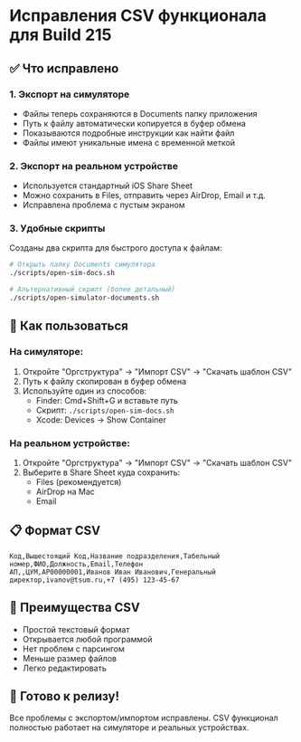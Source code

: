# Исправления CSV функционала для Build 215

## ✅ Что исправлено

### 1. Экспорт на симуляторе
- Файлы теперь сохраняются в Documents папку приложения
- Путь к файлу автоматически копируется в буфер обмена
- Показываются подробные инструкции как найти файл
- Файлы имеют уникальные имена с временной меткой

### 2. Экспорт на реальном устройстве  
- Используется стандартный iOS Share Sheet
- Можно сохранить в Files, отправить через AirDrop, Email и т.д.
- Исправлена проблема с пустым экраном

### 3. Удобные скрипты
Созданы два скрипта для быстрого доступа к файлам:

```bash
# Открыть папку Documents симулятора
./scripts/open-sim-docs.sh

# Альтернативный скрипт (более детальный)
./scripts/open-simulator-documents.sh
```

## 📱 Как пользоваться

### На симуляторе:
1. Откройте "Оргструктура" → "Импорт CSV" → "Скачать шаблон CSV"
2. Путь к файлу скопирован в буфер обмена
3. Используйте один из способов:
   - Finder: Cmd+Shift+G и вставьте путь
   - Скрипт: `./scripts/open-sim-docs.sh`
   - Xcode: Devices → Show Container

### На реальном устройстве:
1. Откройте "Оргструктура" → "Импорт CSV" → "Скачать шаблон CSV"
2. Выберите в Share Sheet куда сохранить:
   - Files (рекомендуется)
   - AirDrop на Mac
   - Email

## 📋 Формат CSV
```csv
Код,Вышестоящий Код,Название подразделения,Табельный номер,ФИО,Должность,Email,Телефон
АП,,ЦУМ,АР00000001,Иванов Иван Иванович,Генеральный директор,ivanov@tsum.ru,+7 (495) 123-45-67
```

## 🎯 Преимущества CSV
- Простой текстовый формат
- Открывается любой программой
- Нет проблем с парсингом
- Меньше размер файлов
- Легко редактировать

## 🚀 Готово к релизу!
Все проблемы с экспортом/импортом исправлены. CSV функционал полностью работает на симуляторе и реальных устройствах. 